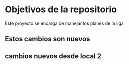 # Objetivos de la repositorio

Este proyecto se encarga de manejar los planes de la liga 

## Estos cambios son nuevos

## cambios nuevos desde  local 2